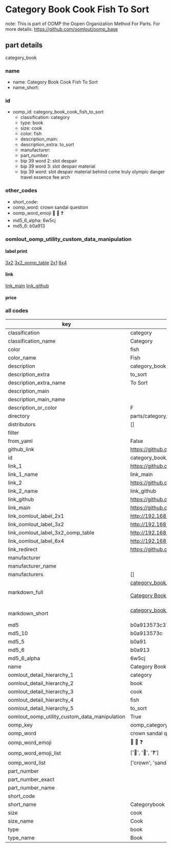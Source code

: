 # Category Book Cook Fish To Sort  

note: This is part of OOMP the Oopen Organization Method For Parts. For more details: https://github.com/oomlout/oomp_base

##  part details
  



category_book



### name
* name: Category Book Cook Fish To Sort
* name_short: 
### id
* oomp_id: category_book_cook_fish_to_sort
  * classification: category
  * type: book
  * size: cook
  * color: fish
  * description_main: 
  * description_extra: to_sort
  * manufacturer: 
  * part_number: 
  * bip 39 word 2: slot despair
  * bip 39 word 3: slot despair material
  * bip 39 word: slot despair material behind come truly olympic danger travel essence fee arch

### other_codes
* short_code: 
* oomp_word: crown sandal question
* oomp_word_emoji :crown: :sandal: :question:
* md5_6_alpha: 6w5cj
* md5_6: b0a913






### oomlout_oomp_utility_custom_data_manipulation
#### label print
[3x2](http://192.168.1.245:1112/?label=oomp%206w5cj)
[3x2_oomp_table](http://192.168.1.108:1112/?label=oomp%206w5cj)
[2x1](http://192.168.1.242:1112/?label=oomp%206w5cj)
[6x4](http://192.168.1.55:1112/?label=oomp%206w5cj)    

#### link

[link_main](https://github.com/oomlout/oomlout_oomp_version_1_messy/tree/main/parts/category_book_cook_fish_to_sort) [link_github](https://github.com/oomlout/oomlout_oomp_version_1_messy/tree/main/parts/category_book_cook_fish_to_sort)                             

#### price







### all codes 
| key | value |  
| --- | --- |  
| classification | category |  
| classification_name | Category |  
| color | fish |  
| color_name | Fish |  
| description | category_book |  
| description_extra | to_sort |  
| description_extra_name | To Sort |  
| description_main |  |  
| description_main_name |  |  
| description_or_color | F  |  
| directory | parts/category_book_cook_fish_to_sort |  
| distributors | [] |  
| filter |  |  
| from_yaml | False |  
| github_link | https://github.com/oomlout/oomlout_oomp_part_src/tree/main/parts/category_book_cook_fish_to_sort |  
| id | category_book_cook_fish_to_sort |  
| link_1 | https://github.com/oomlout/oomlout_oomp_version_1_messy/tree/main/parts/category_book_cook_fish_to_sort |  
| link_1_name | link_main |  
| link_2 | https://github.com/oomlout/oomlout_oomp_version_1_messy/tree/main/parts/category_book_cook_fish_to_sort |  
| link_2_name | link_github |  
| link_github | https://github.com/oomlout/oomlout_oomp_version_1_messy/tree/main/parts/category_book_cook_fish_to_sort |  
| link_main | https://github.com/oomlout/oomlout_oomp_version_1_messy/tree/main/parts/category_book_cook_fish_to_sort |  
| link_oomlout_label_2x1 | http://192.168.1.242:1112/?label=oomp%206w5cj |  
| link_oomlout_label_3x2 | http://192.168.1.245:1112/?label=oomp%206w5cj |  
| link_oomlout_label_3x2_oomp_table | http://192.168.1.108:1112/?label=oomp%206w5cj |  
| link_oomlout_label_6x4 | http://192.168.1.55:1112/?label=oomp%206w5cj |  
| link_redirect | https://github.com/oomlout/oomlout_oomp_version_1_messy/tree/main/parts/category_book_cook_fish_to_sort |  
| manufacturer |  |  
| manufacturer_name |  |  
| manufacturers | [] |  
| markdown_full | [category_book_cook_fish_to_sort](none)<br>[](none)<br>[Category Book Cook Fish To Sort](none)<br><br> |  
| markdown_short | [category_book_cook_fish_to_sort](none)<br><br> |  
| md5 | b0a913573c37734ba597014911cf0660 |  
| md5_10 | b0a913573c |  
| md5_5 | b0a91 |  
| md5_6 | b0a913 |  
| md5_6_alpha | 6w5cj |  
| name | Category Book Cook Fish To Sort |  
| oomlout_detail_hierarchy_1 | category |  
| oomlout_detail_hierarchy_2 | book |  
| oomlout_detail_hierarchy_3 | cook |  
| oomlout_detail_hierarchy_4 | fish |  
| oomlout_detail_hierarchy_5 | to_sort |  
| oomlout_oomp_utility_custom_data_manipulation | True |  
| oomp_key | oomp_category_book_cook_fish_to_sort |  
| oomp_word | crown sandal question |  
| oomp_word_emoji | :crown: :sandal: :question: |  
| oomp_word_emoji_list | [':crown:', ':sandal:', ':question:'] |  
| oomp_word_list | ['crown', 'sandal', 'question'] |  
| part_number |  |  
| part_number_exact |  |  
| part_number_name |  |  
| short_code |  |  
| short_name | Categorybook |  
| size | cook |  
| size_name | Cook |  
| type | book |  
| type_name | Book |  
